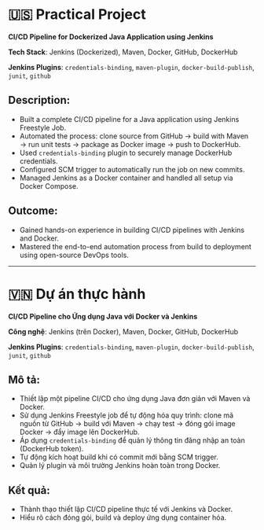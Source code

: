 # 🇺🇸 Practical Project


**CI/CD Pipeline for Dockerized Java Application using Jenkins**

**Tech Stack**:  Jenkins (Dockerized), Maven, Docker, GitHub, DockerHub

**Jenkins Plugins**: `credentials-binding`, `maven-plugin`, `docker-build-publish`, `junit`, `github`

## Description:

- Built a complete CI/CD pipeline for a Java application using Jenkins Freestyle Job.
- Automated the process: clone source from GitHub → build with Maven → run unit tests → package as Docker image → push to DockerHub.
- Used `credentials-binding` plugin to securely manage DockerHub credentials.
- Configured SCM trigger to automatically run the job on new commits.
- Managed Jenkins as a Docker container and handled all setup via Docker Compose.

## Outcome:

- Gained hands-on experience in building CI/CD pipelines with Jenkins and Docker.
- Mastered the end-to-end automation process from build to deployment using open-source DevOps tools.


---

# 🇻🇳 Dự án thực hành

**CI/CD Pipeline cho Ứng dụng Java với Docker và Jenkins**

**Công nghệ**: Jenkins (trên Docker), Maven, Docker, GitHub, DockerHub

**Jenkins Plugins**: `credentials-binding`, `maven-plugin`, `docker-build-publish`, `junit`, `github`

## Mô tả:

- Thiết lập một pipeline CI/CD cho ứng dụng Java đơn giản với Maven và Docker. 
- Sử dụng Jenkins Freestyle job để tự động hóa quy trình: clone mã nguồn từ GitHub → build với Maven → chạy test → đóng gói image Docker → đẩy image lên DockerHub. 
- Áp dụng `credentials-binding` để quản lý thông tin đăng nhập an toàn (DockerHub token). 
- Tự động kích hoạt build khi có commit mới bằng SCM trigger. 
- Quản lý plugin và môi trường Jenkins hoàn toàn trong Docker.

## Kết quả:

- Thành thạo thiết lập CI/CD pipeline thực tế với Jenkins và Docker. 
- Hiểu rõ cách đóng gói, build và deploy ứng dụng container hóa.

